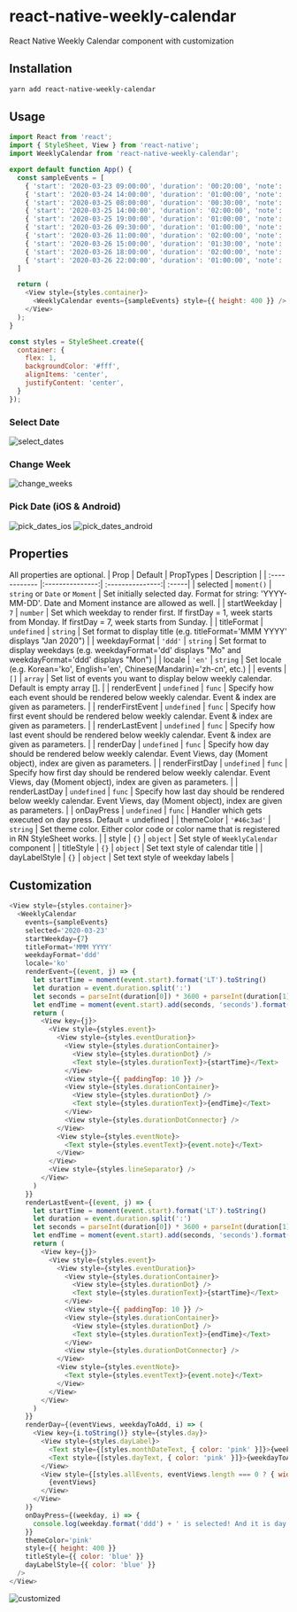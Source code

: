 # react-native-weekly-calendar
React Native Weekly Calendar component with customization

## Installation
```bash
yarn add react-native-weekly-calendar
```


## Usage
```javascript
import React from 'react';
import { StyleSheet, View } from 'react-native';
import WeeklyCalendar from 'react-native-weekly-calendar';

export default function App() {
  const sampleEvents = [
    { 'start': '2020-03-23 09:00:00', 'duration': '00:20:00', 'note': 'Walk my dog' },
    { 'start': '2020-03-24 14:00:00', 'duration': '01:00:00', 'note': 'Doctor\'s appointment' },
    { 'start': '2020-03-25 08:00:00', 'duration': '00:30:00', 'note': 'Morning exercise' },
    { 'start': '2020-03-25 14:00:00', 'duration': '02:00:00', 'note': 'Meeting with client' },
    { 'start': '2020-03-25 19:00:00', 'duration': '01:00:00', 'note': 'Dinner with family' },
    { 'start': '2020-03-26 09:30:00', 'duration': '01:00:00', 'note': 'Schedule 1' },
    { 'start': '2020-03-26 11:00:00', 'duration': '02:00:00', 'note': 'Schedule 2' },
    { 'start': '2020-03-26 15:00:00', 'duration': '01:30:00', 'note': 'Schedule 3' },
    { 'start': '2020-03-26 18:00:00', 'duration': '02:00:00', 'note': 'Schedule 4' },
    { 'start': '2020-03-26 22:00:00', 'duration': '01:00:00', 'note': 'Schedule 5' }
  ]

  return (
    <View style={styles.container}>
      <WeeklyCalendar events={sampleEvents} style={{ height: 400 }} />
    </View>
  );
}

const styles = StyleSheet.create({
  container: {
    flex: 1,
    backgroundColor: '#fff',
    alignItems: 'center',
    justifyContent: 'center',
  }
});
```

### Select Date
![select_dates](https://user-images.githubusercontent.com/8908724/77604941-04b48a00-6f57-11ea-93b2-8e9179ef3255.gif)

### Change Week
![change_weeks](https://user-images.githubusercontent.com/8908724/77604967-11d17900-6f57-11ea-90cf-f14250211121.gif)

### Pick Date (iOS & Android)
![pick_dates_ios](https://user-images.githubusercontent.com/8908724/77604971-15650000-6f57-11ea-9e53-d9a3c3c091f1.gif)
![pick_dates_android](https://user-images.githubusercontent.com/8908724/77611922-fe7bd900-6f69-11ea-85e3-9dd3eacaabf5.gif)


## Properties
All properties are optional.
| Prop  | Default  | PropTypes | Description |
| :------------ |:---------------:| :---------------:| :-----|
| selected | `moment()` | `string` or `Date` or `Moment` | Set initially selected day. Format for string: 'YYYY-MM-DD'. Date and Moment instance are allowed as well. |
| startWeekday | `7` | `number` | Set which weekday to render first. If firstDay = 1, week starts from Monday. If firstDay = 7, week starts from Sunday. |
| titleFormat | `undefined` | `string` | Set format to display title (e.g. titleFormat='MMM YYYY' displays "Jan 2020") |
| weekdayFormat | `'ddd'` | `string` | Set format to display weekdays (e.g. weekdayFormat='dd' displays "Mo" and weekdayFormat='ddd' displays "Mon") |
| locale | `'en'` | `string` | Set locale (e.g. Korean='ko', English='en', Chinese(Mandarin)='zh-cn', etc.) |
| events | `[]` | `array` | Set list of events you want to display below weekly calendar. Default is empty array []. |
| renderEvent | `undefined` | `func` | Specify how each event should be rendered below weekly calendar. Event & index are given as parameters. |
| renderFirstEvent | `undefined` | `func` | Specify how first event should be rendered below weekly calendar. Event & index are given as parameters. |
| renderLastEvent | `undefined` | `func` | Specify how last event should be rendered below weekly calendar. Event & index are given as parameters. |
| renderDay | `undefined` | `func` | Specify how day should be rendered below weekly calendar. Event Views, day (Moment object), index are given as parameters. |
| renderFirstDay | `undefined` | `func` | Specify how first day should be rendered below weekly calendar. Event Views, day (Moment object), index are given as parameters. |
| renderLastDay | `undefined` | `func` | Specify how last day should be rendered below weekly calendar. Event Views, day (Moment object), index are given as parameters. |
| onDayPress |  `undefined` | `func` | Handler which gets executed on day press. Default = undefined |
| themeColor | `'#46c3ad'` | `string` | Set theme color. Either color code or color name that is registered in RN StyleSheet works. |
| style | `{}` | `object` | Set style of `WeeklyCalendar` component |
| titleStyle | `{}` | `object` | Set text style of calendar title |
| dayLabelStyle | `{}` | `object` | Set text style of weekday labels |

## Customization
```javascript
<View style={styles.container}>
  <WeeklyCalendar
    events={sampleEvents} 
    selected='2020-03-23'
    startWeekday={7}
    titleFormat='MMM YYYY'
    weekdayFormat='ddd'
    locale='ko'
    renderEvent={(event, j) => {
      let startTime = moment(event.start).format('LT').toString()
      let duration = event.duration.split(':')
      let seconds = parseInt(duration[0]) * 3600 + parseInt(duration[1]) * 60 + parseInt(duration[2])
      let endTime = moment(event.start).add(seconds, 'seconds').format('LT').toString()
      return (
        <View key={j}>
          <View style={styles.event}>
            <View style={styles.eventDuration}>
              <View style={styles.durationContainer}>
                <View style={styles.durationDot} />
                <Text style={styles.durationText}>{startTime}</Text>
              </View>
              <View style={{ paddingTop: 10 }} />
              <View style={styles.durationContainer}>
                <View style={styles.durationDot} />
                <Text style={styles.durationText}>{endTime}</Text>
              </View>
              <View style={styles.durationDotConnector} />
            </View>
            <View style={styles.eventNote}>
              <Text style={styles.eventText}>{event.note}</Text>
            </View>
          </View>
          <View style={styles.lineSeparator} />
        </View>
      )
    }}
    renderLastEvent={(event, j) => {
      let startTime = moment(event.start).format('LT').toString()
      let duration = event.duration.split(':')
      let seconds = parseInt(duration[0]) * 3600 + parseInt(duration[1]) * 60 + parseInt(duration[2])
      let endTime = moment(event.start).add(seconds, 'seconds').format('LT').toString()
      return (
        <View key={j}>
          <View style={styles.event}>
            <View style={styles.eventDuration}>
              <View style={styles.durationContainer}>
                <View style={styles.durationDot} />
                <Text style={styles.durationText}>{startTime}</Text>
              </View>
              <View style={{ paddingTop: 10 }} />
              <View style={styles.durationContainer}>
                <View style={styles.durationDot} />
                <Text style={styles.durationText}>{endTime}</Text>
              </View>
              <View style={styles.durationDotConnector} />
            </View>
            <View style={styles.eventNote}>
              <Text style={styles.eventText}>{event.note}</Text>
            </View>
          </View>
        </View>
      )
    }}
    renderDay={(eventViews, weekdayToAdd, i) => (
      <View key={i.toString()} style={styles.day}>
        <View style={styles.dayLabel}>
          <Text style={[styles.monthDateText, { color: 'pink' }]}>{weekdayToAdd.format('M/D').toString()}</Text>
          <Text style={[styles.dayText, { color: 'pink' }]}>{weekdayToAdd.format('ddd').toString()}</Text>
        </View>
        <View style={[styles.allEvents, eventViews.length === 0 ? { width: '100%', backgroundColor: 'pink' } : {}]}>
          {eventViews}
        </View>
      </View>
    )}
    onDayPress={(weekday, i) => {
      console.log(weekday.format('ddd') + ' is selected! And it is day ' + (i+1) + ' of the week!')
    }}
    themeColor='pink'
    style={{ height: 400 }}
    titleStyle={{ color: 'blue' }}
    dayLabelStyle={{ color: 'blue' }}
  />
</View>
```
![customized](https://user-images.githubusercontent.com/8908724/77609807-50216500-6f64-11ea-9cc4-4a3bb78229fe.png)
